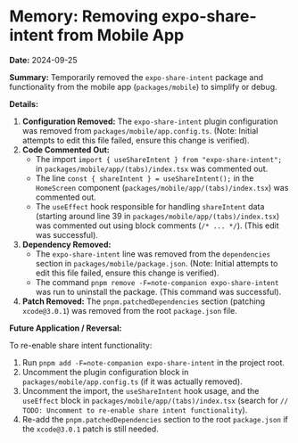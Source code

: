 # Memory: Removing expo-share-intent from Mobile App

**Date:** 2024-09-25

**Summary:** Temporarily removed the `expo-share-intent` package and functionality from the mobile app (`packages/mobile`) to simplify or debug.

**Details:**

1.  **Configuration Removed:** The `expo-share-intent` plugin configuration was removed from `packages/mobile/app.config.ts`. (Note: Initial attempts to edit this file failed, ensure this change is verified).
2.  **Code Commented Out:**
    *   The import `import { useShareIntent } from "expo-share-intent";` in `packages/mobile/app/(tabs)/index.tsx` was commented out.
    *   The line `const { shareIntent } = useShareIntent();` in the `HomeScreen` component (`packages/mobile/app/(tabs)/index.tsx`) was commented out.
    *   The `useEffect` hook responsible for handling `shareIntent` data (starting around line 39 in `packages/mobile/app/(tabs)/index.tsx`) was commented out using block comments (`/* ... */`). (This edit was successful).
3.  **Dependency Removed:**
    *   The `expo-share-intent` line was removed from the `dependencies` section in `packages/mobile/package.json`. (Note: Initial attempts to edit this file failed, ensure this change is verified).
    *   The command `pnpm remove -F=note-companion expo-share-intent` was run to uninstall the package. (This command was successful).
4.  **Patch Removed:** The `pnpm.patchedDependencies` section (patching `xcode@3.0.1`) was removed from the root `package.json` file.

**Future Application / Reversal:**

To re-enable share intent functionality:

1.  Run `pnpm add -F=note-companion expo-share-intent` in the project root.
2.  Uncomment the plugin configuration block in `packages/mobile/app.config.ts` (if it was actually removed).
3.  Uncomment the import, the `useShareIntent` hook usage, and the `useEffect` block in `packages/mobile/app/(tabs)/index.tsx` (search for `// TODO: Uncomment to re-enable share intent functionality`).
4.  Re-add the `pnpm.patchedDependencies` section to the root `package.json` if the `xcode@3.0.1` patch is still needed. 